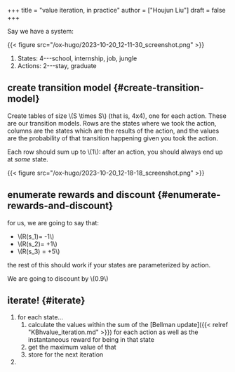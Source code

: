 +++
title = "value iteration, in practice"
author = ["Houjun Liu"]
draft = false
+++

Say we have a system:

{{< figure src="/ox-hugo/2023-10-20_12-11-30_screenshot.png" >}}

1.  States: 4---school, internship, job, jungle
2.  Actions: 2---stay, graduate


## create transition model {#create-transition-model}

Create tables of size \\(S \times S\\) (that is, 4x4), one for each action. These are our transition models. Rows are the states where we took the action, columns are the states which are the results of the action, and the values are the probability of that transition happening given you took the action.

Each row should sum up to \\(1\\): after an action, you should always end up at _some_ state.

{{< figure src="/ox-hugo/2023-10-20_12-18-18_screenshot.png" >}}


## enumerate rewards and discount {#enumerate-rewards-and-discount}

for us, we are going to say that:

-   \\(R(s\_1)= -1\\)
-   \\(R(s\_2)= +1\\)
-   \\(R(s\_3) = +5\\)

the rest of this should work if your states are parameterized by action.

We are going to discount by \\(0.9\\)


## iterate! {#iterate}

1.  for each state...
    1.  calculate the values within the sum of the [Bellman update]({{< relref "KBhvalue_iteration.md" >}}) for each action as well as the instantaneous reward for being in that state
    2.  get the maximum value of that
    3.  store for the next iteration
2.
